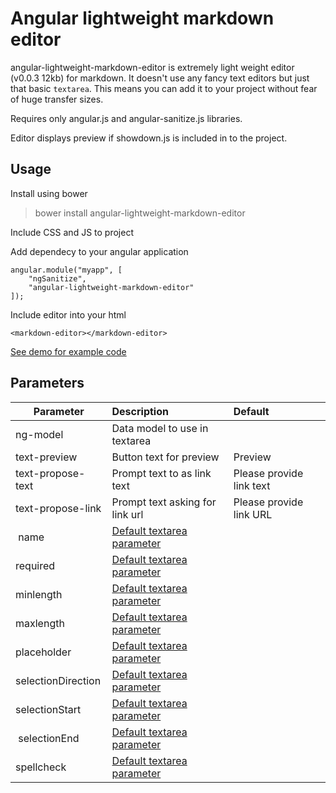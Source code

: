 Angular lightweight markdown editor
===================================

angular-lightweight-markdown-editor is extremely light weight editor (v0.0.3 12kb) for markdown. It doesn't use any fancy text editors but just that basic `textarea`. This means you can add it to your project without fear of huge transfer sizes.

Requires only angular.js and angular-sanitize.js libraries.

Editor displays preview if showdown.js is included in to the project.

## Usage

Install using bower

> bower install angular-lightweight-markdown-editor

Include CSS and JS to project

> <link  href="angular-lightweight-markdown-editor/dist/angular-lightweight-markdown-editor.css" rel="stylesheet">
> <script src="angular-lightweight-markdown-editor/dist/angular-lightweight-markdown-editor.min.js"></script>

Add dependecy to your angular application

```
angular.module("myapp", [
    "ngSanitize",
    "angular-lightweight-markdown-editor"
]);
```

Include editor into your html

```
<markdown-editor></markdown-editor>
```

[See demo for example code](demo/index.html)

## Parameters

| Parameter | Description | Default |
| --------- |:------------|:--------|
| ng-model  | Data model to use in textarea | |
| text-preview | Button text for preview | Preview |
| text-propose-text | Prompt text to as link text | Please provide link text |
| text-propose-link | Prompt text asking for link url | Please provide link URL |
| name | [Default textarea parameter](https://developer.mozilla.org/en/docs/Web/HTML/Element/textarea) | |
| required | [Default textarea parameter](https://developer.mozilla.org/en/docs/Web/HTML/Element/textarea) | |
| minlength  | [Default textarea parameter](https://developer.mozilla.org/en/docs/Web/HTML/Element/textarea) | |
| maxlength | [Default textarea parameter](https://developer.mozilla.org/en/docs/Web/HTML/Element/textarea) | |
| placeholder | [Default textarea parameter](https://developer.mozilla.org/en/docs/Web/HTML/Element/textarea) | |
| selectionDirection | [Default textarea parameter](https://developer.mozilla.org/en/docs/Web/HTML/Element/textarea) | |
| selectionStart | [Default textarea parameter](https://developer.mozilla.org/en/docs/Web/HTML/Element/textarea) | |
| selectionEnd | [Default textarea parameter](https://developer.mozilla.org/en/docs/Web/HTML/Element/textarea) | |
| spellcheck | [Default textarea parameter](https://developer.mozilla.org/en/docs/Web/HTML/Element/textarea) | |

